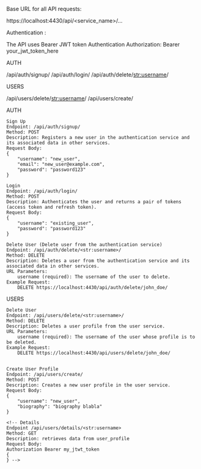 Base URL for all API requests:

https://localhost:4430/api/<service_name>/...

Authentication :

The API uses Bearer JWT token Authentication
Authorization: Bearer your_jwt_token_here

AUTH

/api/auth/signup/
/api/auth/login/ 
/api/auth/delete/<str:username>/ 

USERS

/api/users/delete/<str:username>/ 
/api/users/create/ 


AUTH

    Sign Up
    Endpoint: /api/auth/signup/
    Method: POST
    Description: Registers a new user in the authentication service and its associated data in other services.
    Request Body: 
    {
        "username": "new_user",
        "email": "new_user@example.com",
        "password": "password123"
    }

    Login
    Endpoint: /api/auth/login/
    Method: POST
    Description: Authenticates the user and returns a pair of tokens (access token and refresh token).
    Request Body:
    {
        "username": "existing_user",
        "password": "password123"
    }

    Delete User (Delete user from the authentication service)
    Endpoint: /api/auth/delete/<str:username>/
    Method: DELETE
    Description: Deletes a user from the authentication service and its associated data in other services.
    URL Parameters:
        username (required): The username of the user to delete.
    Example Request:
        DELETE https://localhost:4430/api/auth/delete/john_doe/


USERS

    Delete User  
    Endpoint: /api/users/delete/<str:username>/
    Method: DELETE
    Description: Deletes a user profile from the user service.
    URL Parameters:
        username (required): The username of the user whose profile is to be deleted.
    Example Request:
        DELETE https://localhost:4430/api/users/delete/john_doe/


    Create User Profile 
    Endpoint: /api/users/create/
    Method: POST
    Description: Creates a new user profile in the user service.
    Request Body:
    {
        "username": "new_user",
        "biography": "biography blabla"
    }

    <!-- Details 
    Endpoint /api/users/details/<str:username>
    Method: GET 
    Description: retrieves data from user_profile
    Request Body:
    Authorization Bearer my_jtwt_token
    {
    } -->
